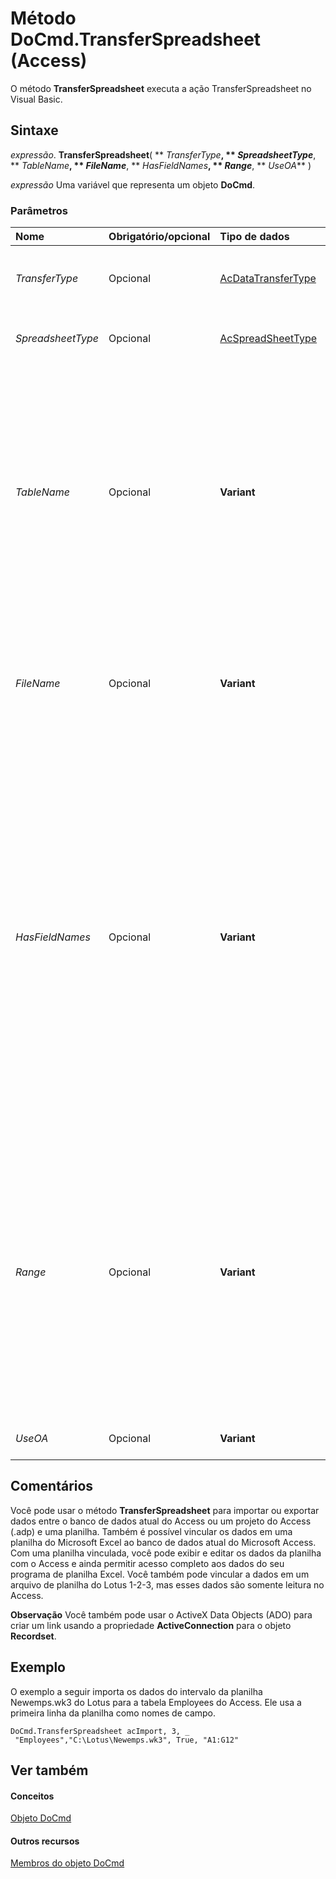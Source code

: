 
# Método DoCmd.TransferSpreadsheet (Access)

O método  **TransferSpreadsheet** executa a ação TransferSpreadsheet no Visual Basic.


## Sintaxe

 _expressão_. **TransferSpreadsheet**( ** _TransferType_**, ** _SpreadsheetType_**, ** _TableName_**, ** _FileName_**, ** _HasFieldNames_**, ** _Range_**, ** _UseOA_** )

 _expressão_ Uma variável que representa um objeto **DoCmd**.


### Parâmetros



|**Nome**|**Obrigatório/opcional**|**Tipo de dados**|**Descrição**|
|:-----|:-----|:-----|:-----|
| _TransferType_|Opcional|[AcDataTransferType](cbd51e58-3873-ac1c-b494-55d43f1b2e25.md)|O tipo de transferência que você deseja fazer. O valor padrão é  **acImport**.|
| _SpreadsheetType_|Opcional|[AcSpreadSheetType](76a567c8-5f12-633f-5433-117135dd6ccd.md)|O tipo de planilha de onde importar, para onde exportar ou ao qual vincular.|
| _TableName_|Opcional|**Variant**|Uma expressão de cadeia de caracteres que é o nome da tabela do Microsoft Office Access para a qual você deseja importar dados de planilha, da qual deseja exportar dados de planilha ou para a qual deseja vincular dados de planilha, ou a consulta seleção do Access cujos resultados você deseja exportar para uma planilha.|
| _FileName_|Opcional|**Variant**|Uma expressão de cadeia de caracteres que é o nome do arquivo e o caminho da planilha para a qual você deseja importar ou vincular ou da qual deseja importar.|
| _HasFieldNames_|Opcional|**Variant**|Use  **True** (?1) para usar a primeira linha da planilha como nomes de campo ao importar ou vincular. Use **False** (0) para tratar a primeira linha da planilha como dados normais. Se você deixar esse argumento em branco, o padrão ( **False** ) será suposto. Quando você exporta dados de uma consulta seleção ou de uma tabela do Access para uma planilha, os nomes de campo são inseridos na primeira linha da planilha independentemente do que você inserir para esse argumento.|
| _Range_|Opcional|**Variant**|Uma expressão de cadeia de caracteres que é um intervalo válido de células ou o nome de um intervalo na planilha. Esse argumento se aplica somente à importação. Deixe esse argumento em branco para importar a planilha inteira. Quando você exportar para uma planilha, deverá deixar esse argumento em branco. Se você inserir um intervalo, a exportação falhará.|
| _UseOA_|Opcional|**Variant**|Não há suporte para este argumento.|

## Comentários

Você pode usar o método  **TransferSpreadsheet** para importar ou exportar dados entre o banco de dados atual do Access ou um projeto do Access (.adp) e uma planilha. Também é possível vincular os dados em uma planilha do Microsoft Excel ao banco de dados atual do Microsoft Access. Com uma planilha vinculada, você pode exibir e editar os dados da planilha com o Access e ainda permitir acesso completo aos dados do seu programa de planilha Excel. Você também pode vincular a dados em um arquivo de planilha do Lotus 1-2-3, mas esses dados são somente leitura no Access.


 **Observação**  Você também pode usar o ActiveX Data Objects (ADO) para criar um link usando a propriedade  **ActiveConnection** para o objeto **Recordset**.


## Exemplo

O exemplo a seguir importa os dados do intervalo da planilha Newemps.wk3 do Lotus para a tabela Employees do Access. Ele usa a primeira linha da planilha como nomes de campo.


```
DoCmd.TransferSpreadsheet acImport, 3, _ 
 "Employees","C:\Lotus\Newemps.wk3", True, "A1:G12"
```


## Ver também


#### Conceitos


[Objeto DoCmd](3ce44cca-9979-0a1e-9787-079a52ce528f.md)
#### Outros recursos


[Membros do objeto DoCmd](3e7ade9e-86e4-0751-188b-5d31c9101651.md)